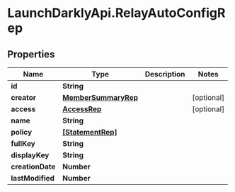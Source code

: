 # LaunchDarklyApi.RelayAutoConfigRep

## Properties

Name | Type | Description | Notes
------------ | ------------- | ------------- | -------------
**id** | **String** |  | 
**creator** | [**MemberSummaryRep**](MemberSummaryRep.md) |  | [optional] 
**access** | [**AccessRep**](AccessRep.md) |  | [optional] 
**name** | **String** |  | 
**policy** | [**[StatementRep]**](StatementRep.md) |  | 
**fullKey** | **String** |  | 
**displayKey** | **String** |  | 
**creationDate** | **Number** |  | 
**lastModified** | **Number** |  | 


